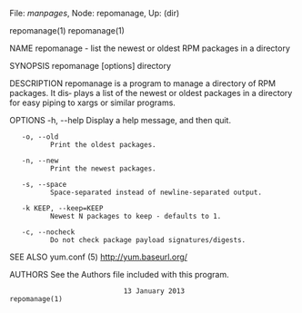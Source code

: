 File: *manpages*,  Node: repomanage,  Up: (dir)

repomanage(1)                                                    repomanage(1)



NAME
       repomanage - list the newest or oldest RPM packages in a directory

SYNOPSIS
       repomanage [options] directory

DESCRIPTION
       repomanage  is a program to manage a directory of RPM packages. It dis‐
       plays a list of the newest or oldest packages in a directory  for  easy
       piping to xargs or similar programs.

OPTIONS
       -h, --help
              Display a help message, and then quit.

       -o, --old
              Print the oldest packages.

       -n, --new
              Print the newest packages.

       -s, --space
              Space-separated instead of newline-separated output.

       -k KEEP, --keep=KEEP
              Newest N packages to keep - defaults to 1.

       -c, --nocheck
              Do not check package payload signatures/digests.


SEE ALSO
       yum.conf (5)
       http://yum.baseurl.org/


AUTHORS
       See the Authors file included with this program.



                                13 January 2013                  repomanage(1)
